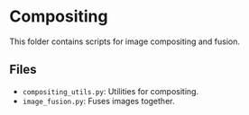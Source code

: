 # Compositing

This folder contains scripts for image compositing and fusion.

## Files
- `compositing_utils.py`: Utilities for compositing.
- `image_fusion.py`: Fuses images together. 